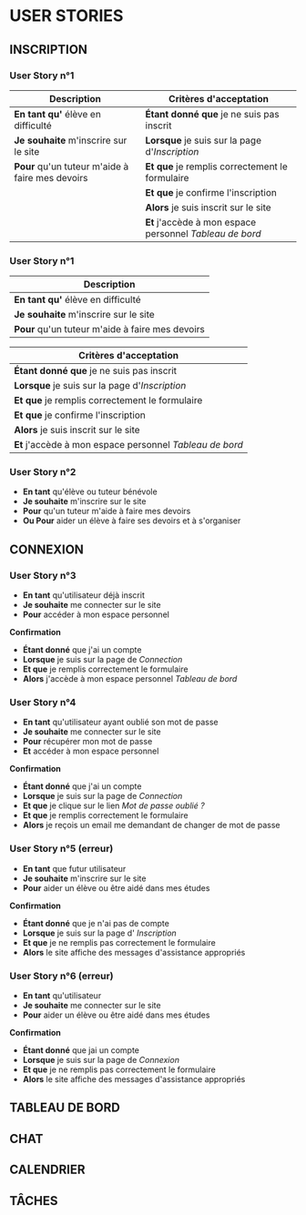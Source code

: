 # USER STORIES



## INSCRIPTION


### User Story n°1
| Description | Critères d'acceptation |
| --- |  --- |
| **En tant qu'** élève en difficulté | **Étant donné que** je ne suis pas inscrit |
| **Je souhaite** m'inscrire sur le site | **Lorsque** je suis sur la page d'_Inscription_  
| **Pour** qu'un tuteur m'aide à faire mes devoirs | **Et que** je remplis correctement le formulaire | 
| | **Et que** je confirme l'inscription |
| | **Alors** je suis inscrit sur le site |
| | **Et** j'accède à mon espace personnel _Tableau de bord_ |



### User Story n°1
| Description |
| --- | 
| **En tant qu'** élève en difficulté |
| **Je souhaite** m'inscrire sur le site |
| **Pour** qu'un tuteur m'aide à faire mes devoirs |

| Critères d'acceptation |
| --- |
| **Étant donné que** je ne suis pas inscrit |
| **Lorsque** je suis sur la page d'_Inscription_  
| **Et que** je remplis correctement le formulaire | 
| **Et que** je confirme l'inscription |
| **Alors** je suis inscrit sur le site |
| **Et** j'accède à mon espace personnel _Tableau de bord_ |


### User Story n°2
- **En tant** qu'élève ou tuteur bénévole
- **Je souhaite** m'inscrire sur le site
- **Pour** qu'un tuteur m'aide à faire mes devoirs
- **Ou Pour** aider un élève à faire ses devoirs et à s'organiser


## CONNEXION


### User Story n°3
- **En tant** qu'utilisateur déjà inscrit
- **Je souhaite** me connecter sur le site
- **Pour** accéder à mon espace personnel

**Confirmation**
- **Étant donné** que j'ai un compte
- **Lorsque** je suis sur la page de _Connection_
- **Et que** je remplis correctement le formulaire
- **Alors** j'accède à mon espace personnel _Tableau de bord_

### User Story n°4
- **En tant** qu'utilisateur ayant oublié son mot de passe
- **Je souhaite** me connecter sur le site
- **Pour** récupérer mon mot de passe
- **Et** accéder à mon espace personnel

**Confirmation**
- **Étant donné** que j'ai un compte
- **Lorsque** je suis sur la page de _Connection_
- **Et que** je clique sur le lien _Mot de passe oublié ?_
- **Et que** je remplis correctement le formulaire
- **Alors** je reçois un email me demandant de changer de mot de passe

### User Story n°5 (erreur)
- **En tant** que futur utilisateur
- **Je souhaite** m'inscrire sur le site
- **Pour** aider un élève ou être aidé dans mes études

**Confirmation**
- **Étant donné** que je n'ai pas de compte
- **Lorsque** je suis sur la page d' _Inscription_
- **Et que** je ne remplis pas correctement le formulaire
- **Alors** le site affiche des messages d'assistance appropriés

### User Story n°6 (erreur)
- **En tant** qu'utilisateur
- **Je souhaite** me connecter sur le site
- **Pour** aider un élève ou être aidé dans mes études

**Confirmation**
- **Étant donné** que jai un compte
- **Lorsque** je suis sur la page de _Connexion_
- **Et que** je ne remplis pas correctement le formulaire
- **Alors** le site affiche des messages d'assistance appropriés


## TABLEAU DE BORD

## CHAT

## CALENDRIER

## TÂCHES
